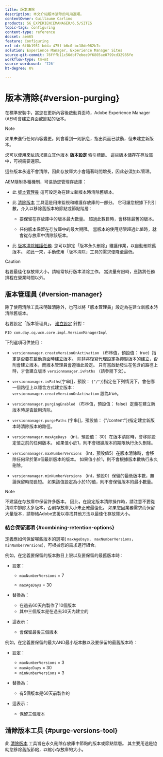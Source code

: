 ```yaml
---
title: 版本清除
description: 本文介紹版本清除的可用選項。
contentOwner: Guillaume Carlino
products: SG_EXPERIENCEMANAGER/6.5/SITES
topic-tags: configuring
content-type: reference
docset: aem65
feature: Configuring
exl-id: 6f0b1951-bdda-475f-b6c0-bc18de082b7c
solution: Experience Manager, Experience Manager Sites
source-git-commit: 76fffb11c56dbf7ebee9f6805ae0799cd32985fe
workflow-type: tm+mt
source-wordcount: '726'
ht-degree: 0%

---
```


# 版本清除{#version-purging}

在標準安裝中，當您在更新內容後啟動頁面時，Adobe Experience Manager (AEM)會建立頁面或節點的版本。

>[!NOTE]
>
>如果未進行任何內容變更，則會看到一則訊息，指出頁面已啟動，但未建立新版本。

您可以使用來依請求建立其他版本 **版本設定** 索引標籤。 這些版本儲存在存放庫中，可視需要還原。

這些版本永遠不會清除，因此存放庫大小會隨著時間增長，因此必須加以管理。

AEM隨附多種機制，可協助您管理存放庫：

* 此 [版本管理員](#version-manager)
這可設定為在建立新版本時清除舊版本。

* 此 [清除版本](/help/sites-deploying/monitoring-and-maintaining.md#purgeversionstool) 工具這是用來監視和維護存放庫的一部分。
它可讓您根據下列引數，介入以移除舊版本的節點或節點階層：

   * 要保留在存放庫中的版本最大數量。
超過此數目時，會移除最舊的版本。

   * 任何版本保留在存放庫中的最大期限。
當版本的使用期限超過此值時，就會從存放庫中清除該版本。

* 此 [版本清除維護任務](/help/sites-administering/operations-dashboard.md#automated-maintenance-tasks). 您可以排定「版本永久刪除」維護作業，以自動刪除舊版本。 如此一來，手動使用「版本清除」工具的需求便降至最低。

>[!CAUTION]
>
>若要最佳化存放庫大小，請經常執行版本清除工作。 當流量有限時，應該將任務排程在營業時間以外。

## 版本管理員 {#version-manager}

除了使用清除工具來明確清除外，也可以將「版本管理員」設定為在建立新版本時清除舊版本。

若要設定「版本管理員」， [建立設定](/help/sites-deploying/configuring-osgi.md) 針對：

`PID com.day.cq.wcm.core.impl.VersionManagerImpl`

下列選項可供使用：

* `versionmanager.createVersionOnActivation` （布林值，預設值： true）指定是否要在啟動頁面時建立版本。
除非將復寫代理設定為抑製版本的建立，否則會建立版本，而版本管理員會遵循此設定。
只有當啟動發生在包含的路徑上時，才會建立版本 `versionmanager.ivPaths` （請參閱下文）。

* `versionmanager.ivPaths`(字串[]，預設： `{"/"}`)指定在下列情況下，會在哪一個路徑上以隱含方式建立版本： `versionmanager.createVersionOnActivation` 設為true。

* `versionmanager.purgingEnabled` （布林值，預設值： false）定義在建立新版本時是否啟用清除。

* `versionmanager.purgePaths` (字串[]，預設值： {&quot;/content&quot;})指定建立新版本時清除版本的路徑。

* `versionmanager.maxAgeDays` （int，預設值： 30）在版本清除時，會移除設定值之前的任何版本。 如果值小於1，則不會根據版本的期限執行永久刪除。

* `versionmanager.maxNumberVersions` （int，預設值5）在版本清除時，會移除任何早於第n個最新版本的版本。 如果值小於1，則不會根據版本數執行永久刪除。

* `versionmanager.minNumberVersions` （int，預設0）保留的最低版本數，無論保留時間長短。 如果該值設定為小於1的值，則不會保留版本的最小數量。

>[!NOTE]
>
>不建議在存放庫中保留許多版本。 因此，在設定版本清除操作時，請注意不要從清除中排除太多版本，否則存放庫大小未正確最佳化。 如果您因業務需求而保留大量版本，請聯絡Adobe支援以尋找其他方法以最佳化存放庫大小。

### 結合保留選項 {#combining-retention-options}

定義應如何保留哪些版本的選項( `maxAgeDays`， `maxNumberVersions`， `minNumberVersions`)，可根據您的需求進行組合。

例如，在定義要保留的版本數目上限以及要保留的最舊版本時：

* 設定：

   * `maxNumberVersions` = 7

   * `maxAgeDays` = 30

* 替換為：

   * 在過去60天內製作了10個版本
   * 其中三個版本是在過去30天內建立的

* 這表示：

   * 會保留最後三個版本

例如，在定義要保留的最大AND最小版本數以及要保留的最舊版本時：

* 設定：

   * `maxNumberVersions` = 3
   * `maxAgeDays` = 30
   * `minNumberVersions` = 3

* 替換為：

   * 有5個版本是60天前製作的

* 這表示：

   * 保留三個版本

## 清除版本工具 {#purge-versions-tool}

此 [清除版本](/help/sites-deploying/monitoring-and-maintaining.md#purgeversionstool) 工具旨在永久刪除存放庫中節點的版本或節點階層。 其主要用途是協助您移除舊版節點，以縮小存放庫的大小。
